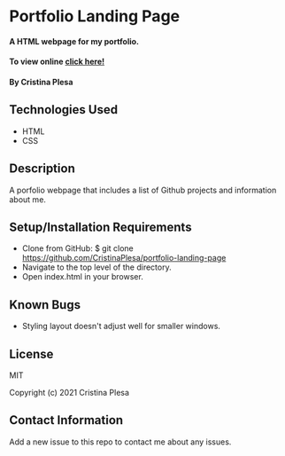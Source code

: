 # Portfolio Landing Page

#### A HTML webpage for my portfolio.

#### To view online [click here!](https://CristinaPlesa.github.io/portfolio-landing-page/)

#### By Cristina Plesa

## Technologies Used

* HTML
* CSS

## Description

A porfolio webpage that includes a list of Github projects and information about me.

## Setup/Installation Requirements

* Clone from GitHub: $ git clone https://github.com/CristinaPlesa/portfolio-landing-page
* Navigate to the top level of the directory.
* Open index.html in your browser.

## Known Bugs

* Styling layout doesn't adjust well for smaller windows.

## License

MIT

Copyright (c) 2021 Cristina Plesa

## Contact Information

Add a new issue to this repo to contact me about any issues.